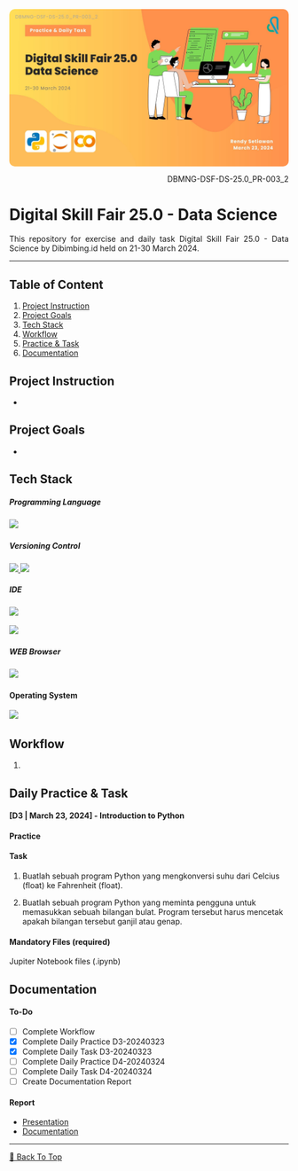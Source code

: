<!--[Banner]-->
<kbd>
  <img align="center" width="auto" height="auto" style="border-radius: 10px" src="assets/content/banner/DBMNG-DSF-DS-25.0_PR-003_2-A-0-COVER.jpg"/>
</kbd>

<p align="right">DBMNG-DSF-DS-25.0_PR-003_2</p>

# Digital Skill Fair 25.0 - Data Science
<p align="justify">
This repository for exercise and  daily task Digital Skill Fair 25.0 - Data Science by Dibimbing.id held on 21-30 March 2024.
</p>

---

## Table of Content
1. [Project Instruction](#project-instruction)
2. [Project Goals](#project-goals)
3. [Tech Stack](#tech-stack)
4. [Workflow](#workflow)
5. [Practice & Task](#daily-practice--task)
6. [Documentation](#documentation)

## Project Instruction
- 

## Project Goals
- 

## Tech Stack
##### Programming Language
<p align="justify">
  <!--[Python]-->
  <a href="">
    <img src="https://img.shields.io/badge/-Python-272727?style=flat-square&logo=python&logoColor="/>
  </a>

##### Versioning Control
<p align="justify">    
  <!--[Git]-->
  <a href="https://git-scm.com/">
    <img src="https://img.shields.io/badge/-Git-272727?style=flat-square&logo=git&logoColor="/>
  </a>
  <!--[GitHub]-->
  <a href="https://github.com/">
    <img src="https://img.shields.io/badge/-GitHub-272727?style=flat-square&logo=github&logoColor="/>
  </a>    
</p>    

##### IDE
<p align="justify">    
  <!--[Jupyter Notebook]-->
  <a href="https://colab.research.google.com/">
    <img src="https://img.shields.io/badge/-Jupyter%20Notebook-272727?style=flat-square&logo=jupyter&logoColor="/>
  </a>
</p>
  <!--[Google Colaboratory]-->
  <a href="https://colab.research.google.com/">
    <img src="https://img.shields.io/badge/-Google%20Colaboratory-272727?style=flat-square&logo=googlecolab&logoColor="/>
  </a>
</p>

##### WEB Browser
<p align="justify">    
  <!--[Microsoft Edge]-->
  <a href="">
    <img src="https://img.shields.io/badge/-Microsoft%20Edge-272727?style=flat-square&logo=microsoft-edge&logoColor=blue"/>
  </a>
</p>

#### Operating System
<p align="justify">
  <!--[MacOS]-->
  <a href="https://www.apple.com/id/macos">
    <img src="https://img.shields.io/badge/-macOS-272727?style=flat-square&logo=macos&logoColor="/>
  </a>
</p>

## Workflow
1. 

## Daily Practice & Task

#### [D3 | March 23, 2024] - Introduction to Python
#### Practice

#### Task
1. Buatlah sebuah program Python yang mengkonversi suhu dari Celcius (float) ke Fahrenheit (float).

2. Buatlah sebuah program Python yang meminta pengguna untuk memasukkan sebuah bilangan bulat. Program tersebut harus mencetak apakah bilangan tersebut ganjil atau genap.

#### Mandatory Files (required)
Jupiter Notebook files (.ipynb)

## Documentation
#### To-Do
- [ ] Complete Workflow
- [X] Complete Daily Practice D3-20240323
- [X] Complete Daily Task D3-20240323
- [ ] Complete Daily Practice D4-20240324
- [ ] Complete Daily Task D4-20240324
- [ ] Create Documentation Report

#### Report
- [Presentation]()
- [Documentation]()

---

[🔼 Back To Top](#project-name)